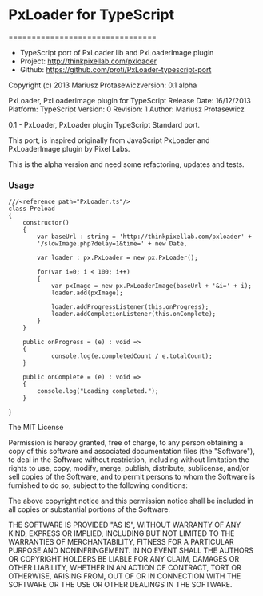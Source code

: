 # PxLoader for TypeScript
================================
* TypeScript port of PxLoader lib and PxLoaderImage plugin
* Project: http://thinkpixellab.com/pxloader
* Github: https://github.com/proti/PxLoader-typescript-port


Copyright (c) 2013 Mariusz Protasewiczversion: 0.1 alpha
    
PxLoader, PxLoaderImage plugin for TypeScript
Release Date: 16/12/2013
Platform: TypeScript
Version: 0
Revision: 1
Author: Mariusz Protasewicz

0.1 - PxLoader, PxLoader plugin TypeScript Standard port.

This port, is inspired originally from JavaScript PxLoader and PxLoaderImage plugin 
by Pixel Labs.

This is the alpha version and need some refactoring, updates and tests.


### Usage
```
///<reference path="PxLoader.ts"/>
class Preload
{
	constructor()
	{
		var baseUrl : string = 'http://thinkpixellab.com/pxloader' + 
        '/slowImage.php?delay=1&time=' + new Date,
        
		var loader : px.PxLoader = new px.PxLoader();
		
		for(var i=0; i < 100; i++)
        {
            var pxImage = new px.PxLoaderImage(baseUrl + '&i=' + i);
            loader.add(pxImage);
           
           	loader.addProgressListener(this.onProgress);
       		loader.addCompletionListener(this.onComplete);
        }
	}
	
	public onProgress = (e) : void =>
    {
            console.log(e.completedCount / e.totalCount);
    }

    public onComplete = (e) : void =>
    {
        console.log("Loading completed.");
    }
    
}    
```
The MIT License

Permission is hereby granted, free of charge, to any person obtaining a copy of this software and associated documentation files (the "Software"), to deal in the Software without restriction, including without limitation the rights to use, copy, modify, merge, publish, distribute, sublicense, and/or sell copies of the Software, and to permit persons to whom the Software is furnished to do so, subject to the following conditions:

The above copyright notice and this permission notice shall be included in all copies or substantial portions of the Software.

THE SOFTWARE IS PROVIDED "AS IS", WITHOUT WARRANTY OF ANY KIND, EXPRESS OR IMPLIED, INCLUDING BUT NOT LIMITED TO THE WARRANTIES OF MERCHANTABILITY, FITNESS FOR A PARTICULAR PURPOSE AND NONINFRINGEMENT. IN NO EVENT SHALL THE AUTHORS OR COPYRIGHT HOLDERS BE LIABLE FOR ANY CLAIM, DAMAGES OR OTHER LIABILITY, WHETHER IN AN ACTION OF CONTRACT, TORT OR OTHERWISE, ARISING FROM, OUT OF OR IN CONNECTION WITH THE SOFTWARE OR THE USE OR OTHER DEALINGS IN THE SOFTWARE.
